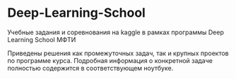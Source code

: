 # Deep-Learning-School
Учебные задания и соревнования на kaggle в рамках программы Deep Learning School МФТИ

Приведены решения как промежуточных задач, так и крупных проектов по программе курса. Подробная информация о конкретной задаче полностью содержится в соответствующем ноутбуке.
